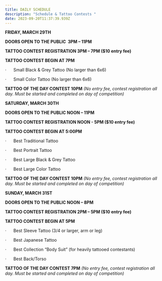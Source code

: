 ```yaml
---
title: DAILY SCHEDULE
description: "Schedule & Tattoo Contests "
date: 2023-09-20T11:37:39.939Z
---
```

**FRIDAY, MARCH 29TH**

**DOORS OPEN TO THE PUBLIC  3PM – 11PM**

**TATTOO CONTEST REGISTRATION 3PM – 7PM ($10 entry fee)**

**TATTOO CONTEST BEGIN AT 7PM** 

·      Small Black & Grey Tattoo (No larger than 6x6)

·      Small Color Tattoo (No larger than 6x6)

**TATTOO OF THE DAY CONTEST 10PM** *(No entry fee, contest registration all day. Must be started and completed on day of competition)*

**SATURDAY, MARCH 30TH**

**DOORS OPEN TO THE PUBLIC NOON – 11PM**

**TATTOO CONTEST REGISTRATION NOON - 5PM ($10 entry fee)**

**TATTOO CONTEST BEGIN AT 5:00PM**

·      Best Traditional Tattoo

·      Best Portrait Tattoo

·      Best Large Black & Grey Tattoo

·      Best Large Color Tattoo

**TATTOO OF THE DAY CONTEST 10PM** *(No entry fee, contest registration all day. Must be started and completed on day of competition)*

**SUNDAY, MARCH 31ST**

**DOORS OPEN TO THE PUBLIC NOON – 8PM**

**TATTOO CONTEST REGISTRATION 2PM – 5PM ($10 entry fee)**

**TATTOO CONTEST BEGIN AT 5PM** 

·      Best Sleeve Tattoo (3/4 or larger, arm or leg)

·      Best Japanese Tattoo

·      Best Collection “Body Suit” (for heavily tattooed contestants)

·      Best Back/Torso

**TATTOO OF THE DAY CONTEST 7PM** *(No entry fee, contest registration all day. Must be started and completed on day of competition)*